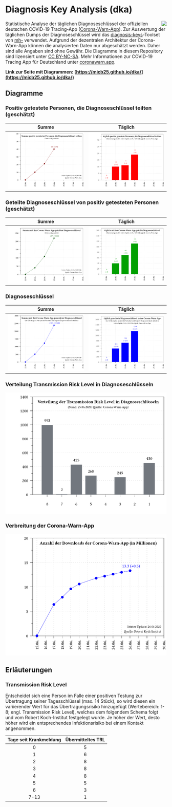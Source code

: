 # Diagnosis Key Analysis (dka)

<img align="right" src="images/CWA_title.png">

Statistische Analyse der täglichen Diagnoseschlüssel der offiziellen deutschen COVID-19 Tracing-App ([Corona-Warn-App](https://github.com/corona-warn-app)). Zur Auswertung der täglichen Dumps der Diagnoseschlüssel wird das [diagnosis-keys](https://github.com/mh-/diagnosis-keys)-Toolset von [mh-](https://github.com/mh-/) verwendet. Aufgrund der dezentralen Architektur der Corona-Warn-App können die analysierten Daten nur abgeschätzt werden. Daher sind alle Angaben sind ohne Gewähr. Die Diagramme in diesem Repository sind lizensiert unter [CC BY-NC-SA](https://creativecommons.org/licenses/by-nc-sa/3.0/de/). Mehr Informationen zur COVID-19 Tracing App für Deutschland unter [coronawarn.app](https://www.coronawarn.app).

**Link zur Seite mit Diagrammen: [https://micb25.github.io/dka/](https://micb25.github.io/dka/)**

## Diagramme 
### Positiv getestete Personen, die Diagnoseschlüssel teilten (geschätzt)
Summe                             |  Täglich
:--------------------------------:|:----------------------------------:
![](plot_sum_users.png)           |  ![](plot_num_users.png)

### Geteilte Diagnoseschlüssel von positiv getesteten Personen (geschätzt)
Summe                             |  Täglich
:--------------------------------:|:----------------------------------:
 ![](plot_sum_keys_submitted.png) |  ![](plot_num_keys_submitted.png)

### Diagnoseschlüssel
Summe                             |  Täglich
:--------------------------------:|:----------------------------------:
 ![](plot_keys_sum.png)           |  ![](plot_keys.png)
 
### Verteilung Transmission Risk Level in Diagnoseschlüsseln
![](plot_TRL_histogram.png)

### Verbreitung der Corona-Warn-App
![](plot_cwa_downloads.png)

## Erläuterungen

### Transmission Risk Level
Entscheidet sich eine Person im Falle einer positiven Testung zur Übertragung seiner Tagesschlüssel (max. 14 Stück), so wird diesen ein variierender Wert für das Übertragungsrisiko hinzugefügt (Wertebereich: 1-8; engl. Transmission Risk Level), welches dem folgendem Schema folgt und vom Robert Koch-Institut festgelegt wurde. Je höher der Wert, desto höher wird ein entsprechendes Infektionsrisiko bei einem Kontakt angenommen.

Tage seit Krankmeldung   | Übermitteltes TRL
:-----------------------:|:------------------:
0                        | 5
1                        | 6
2                        | 8
3                        | 8
4                        | 8
5                        | 5
6                        | 3
7-13                     | 1
